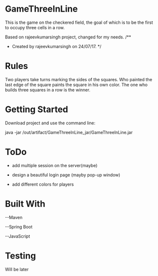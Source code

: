 # GameThreeInLine

This is the game on the checkered field, the goal of which is to be the first to occupy three cells in a row.

Based on rajeevkumarsingh project, changed for my needs.
/**
 * Created by rajeevkumarsingh on 24/07/17.
 */

# Rules

Two players take turns marking the sides of the squares. 
Who painted the last edge of the square paints the square in his own color. 
The one who builds three squares in a row is the winner.

# Getting Started

Download project and use the command line:

java -jar /out/artifact/GameThreeInLine_jar/GameThreeInLine.jar

# ToDo

- add multiple session on the server(maybe)

- design a beautiful login page (mayby pop-up window)

- add different colors for players


# Built With

  --Maven
  
  --Spring Boot
  
  --JavaScript
  
  
  
# Testing

Will be later
